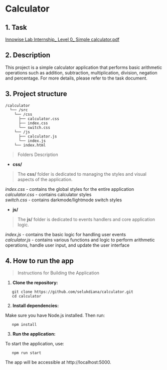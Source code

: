 # Calculator

## 1. Task  
[Innowise Lab Internship_ Level 0_ Simple calculator.pdf](https://github.com/user-attachments/files/20774184/Innowise.Lab.Internship_.Level.0_.Simple.calculator.pdf)

## 2. Description 
This project is a simple calculator application that performs basic arithmetic operations such as addition, subtraction, multiplication, division, negation and percentage. For more details, please refer to the task document.

## 3. Project structure

```
/calculator  
  └── /src  
    └── /css  
      ├── calculator.css  
      ├── index.css  
      └── switch.css  
    └── /js  
      ├── calculator.js  
      └── index.js  
    └── index.html  
 ```
> Folders Description

* **css/**
> The **css/** folder is dedicated to managing the styles and visual aspects of the application.

*index.css* - contains the global styles for the entire application  
*calculator.css* - contains calculator styles  
*switch.css* - contains darkmode/lightmode switch styles  

*  **js/**
> The **js/** folder is dedicated to events handlers and core application logic.

*index.js* - contains the basic logic for handling user events  
*calculator.js* - contains various functions and logic to perform arithmetic operations, handle user input, and update the user interface

## 4. How to run the app

> Instructions for Building the Application
1. **Clone the repository:**
```
   git clone https://github.com/selukdiana/calculator.git
   cd calculator
```
2. **Install dependencies:**

Make sure you have Node.js installed. Then run:
```
   npm install
```
3. **Run the application:**

To start the application, use:
```
   npm run start
```
The app will be accessible at http://localhost:5000.
